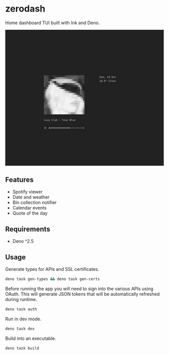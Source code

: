 # zerodash

Home dashboard TUI built with Ink and Deno.

![Screenshot](https://raw.githubusercontent.com/leviceccato/zerodash/refs/heads/main/screenshot.png)

## Features

- Spotify viewer
- Date and weather
- Bin collection notifier
- Calendar events
- Quote of the day

## Requirements

- Deno ^2.5

## Usage

Generate types for APIs and SSL certificates.

```sh
deno task gen-types && deno task gen-certs
```

Before running the app you will need to sign into the various APIs using OAuth. This will generate JSON tokens that will be automatically refreshed during runtime.

```sh
deno task auth
```

Run in dev mode.

```sh
deno task dev
```

Build into an executable.

```sh
deno task build
```
